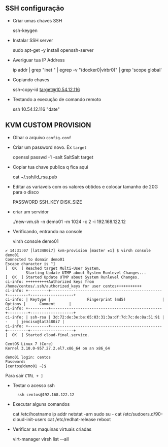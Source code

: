## SSH configuração

* Criar umas chaves SSH 

	ssh-keygen

* Instalar SSH server

	sudo apt-get -y install openssh-server

* Averiguar tua IP Address

	ip addr | grep "inet " | egrep -v "(docker0|virbr0)" | grep 'scope global'

* Copiando chaves

	ssh-copy-id target@10.54.12.116

* Testando a execução de comando remoto

	ssh 10.54.12.116 "date"



## KVM CUSTOM PROVISION

* Olhar o arquivo `config.conf`


* Criar um password novo. Ex `target`

	openssl passwd -1 -salt SaltSalt target

* Copiar tua chave publica q fica aqui 

	cat ~/.ssh/id_rsa.pub 

* Editar as variaveis com os valores obtidos e colocar tamanho de 20G para o disco 

	PASSWORD
	SSH_KEY
	DISK_SIZE

* criar um servidor

	./new-vm.sh -n demo01 -m 1024 -c 2 -i 192.168.122.12


* Verificando, entrando na console

	virsh console demo01

```
✔ 14:31:07 [lat3480i7] kvm-provision [master ✚1] $ virsh console demo01
Connected to domain demo01
Escape character is ^]
[  OK  ] Reached target Multi-User System.
         Starting Update UTMP about System Runlevel Changes...
[  OK  ] Started Update UTMP about System Runlevel Changes.
ci-info: ++++++++++Authorized keys from /home/centos/.ssh/authorized_keys for user centos+++++++++++
ci-info: +---------+-------------------------------------------------+---------+-------------------+
ci-info: | Keytype |                Fingerprint (md5)                | Options |      Comment      |
ci-info: +---------+-------------------------------------------------+---------+-------------------+
ci-info: | ssh-rsa | 3d:72:de:3e:be:05:03:31:3a:df:7d:7c:de:8a:51:91 |    -    | jenciso@lat3480i7 |
ci-info: +---------+-------------------------------------------------+---------+-------------------+
[  OK  ] Started cloud-final.service.

CentOS Linux 7 (Core)
Kernel 3.10.0-957.27.2.el7.x86_64 on an x86_64

demo01 login: centos
Password:
[centos@demo01 ~]$
``` 

Para sair `CTRL + ]`


* Testar o acesso ssh 

        ssh centos@192.168.122.12

* Executar alguns comandos

	cat /etc/hostname
	ip addr
	netstat -arn
	sudo su -
	cat /etc/sudoers.d/90-cloud-init-users
	cat /etc/redhat-release
	reboot


* Verificar as maquinas virtuais criadas

	virt-manager
	virsh list --all


